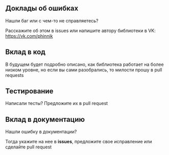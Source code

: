 ## Доклады об ошибках
Нашли баг или с чем-то не справляетесь?

Расскажите об этом в issues или напишите автору библиотеки в VK: https://vk.com/phinnik

## Вклад в код
В будущем будет подробно описано, как библиотека работает на более низком уровне, но если вы сами разобрались, то милости прошу в pull requests


## Тестирование
Написали тесты? Предложите их в pull request

## Вклад в документацию
Нашли ошибку в документации?

Тогда укажите на нее в **issues**, предложите свое исправление или сделайте pull request
